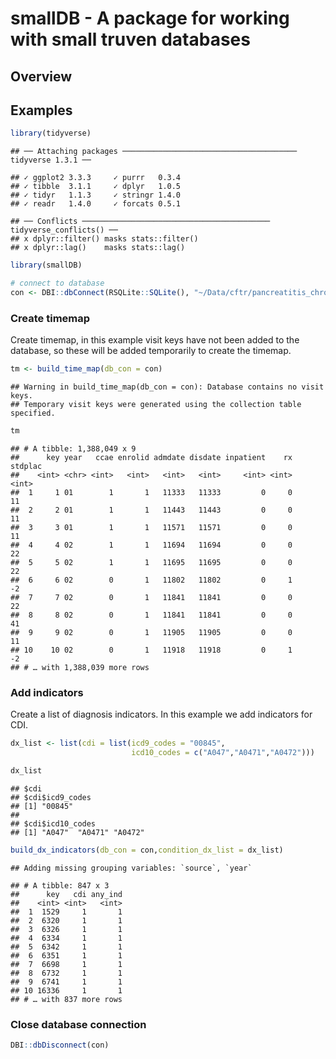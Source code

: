 smallDB - A package for working with small truven databases
================

## Overview

## Examples

``` r
library(tidyverse)
```

    ## ── Attaching packages ─────────────────────────────────────── tidyverse 1.3.1 ──

    ## ✓ ggplot2 3.3.3     ✓ purrr   0.3.4
    ## ✓ tibble  3.1.1     ✓ dplyr   1.0.5
    ## ✓ tidyr   1.1.3     ✓ stringr 1.4.0
    ## ✓ readr   1.4.0     ✓ forcats 0.5.1

    ## ── Conflicts ────────────────────────────────────────── tidyverse_conflicts() ──
    ## x dplyr::filter() masks stats::filter()
    ## x dplyr::lag()    masks stats::lag()

``` r
library(smallDB)
```

``` r
# connect to database
con <- DBI::dbConnect(RSQLite::SQLite(), "~/Data/cftr/pancreatitis_chronic.db")
```

### Create timemap

Create timemap, in this example visit keys have not been added to the
database, so these will be added temporarily to create the timemap.

``` r
tm <- build_time_map(db_con = con)
```

    ## Warning in build_time_map(db_con = con): Database contains no visit keys.
    ## Temporary visit keys were generated using the collection table specified.

``` r
tm
```

    ## # A tibble: 1,388,049 x 9
    ##      key year   ccae enrolid admdate disdate inpatient    rx stdplac
    ##    <int> <chr> <int>   <int>   <int>   <int>     <int> <int>   <int>
    ##  1     1 01        1       1   11333   11333         0     0      11
    ##  2     2 01        1       1   11443   11443         0     0      11
    ##  3     3 01        1       1   11571   11571         0     0      11
    ##  4     4 02        1       1   11694   11694         0     0      22
    ##  5     5 02        1       1   11695   11695         0     0      22
    ##  6     6 02        0       1   11802   11802         0     1      -2
    ##  7     7 02        0       1   11841   11841         0     0      22
    ##  8     8 02        0       1   11841   11841         0     0      41
    ##  9     9 02        0       1   11905   11905         0     0      11
    ## 10    10 02        0       1   11918   11918         0     1      -2
    ## # … with 1,388,039 more rows

### Add indicators

Create a list of diagnosis indicators. In this example we add indicators
for CDI.

``` r
dx_list <- list(cdi = list(icd9_codes = "00845",
                           icd10_codes = c("A047","A0471","A0472")))

dx_list
```

    ## $cdi
    ## $cdi$icd9_codes
    ## [1] "00845"
    ## 
    ## $cdi$icd10_codes
    ## [1] "A047"  "A0471" "A0472"

``` r
build_dx_indicators(db_con = con,condition_dx_list = dx_list)
```

    ## Adding missing grouping variables: `source`, `year`

    ## # A tibble: 847 x 3
    ##      key   cdi any_ind
    ##    <int> <int>   <int>
    ##  1  1529     1       1
    ##  2  6320     1       1
    ##  3  6326     1       1
    ##  4  6334     1       1
    ##  5  6342     1       1
    ##  6  6351     1       1
    ##  7  6698     1       1
    ##  8  6732     1       1
    ##  9  6741     1       1
    ## 10 16336     1       1
    ## # … with 837 more rows

### Close database connection

``` r
DBI::dbDisconnect(con)
```
